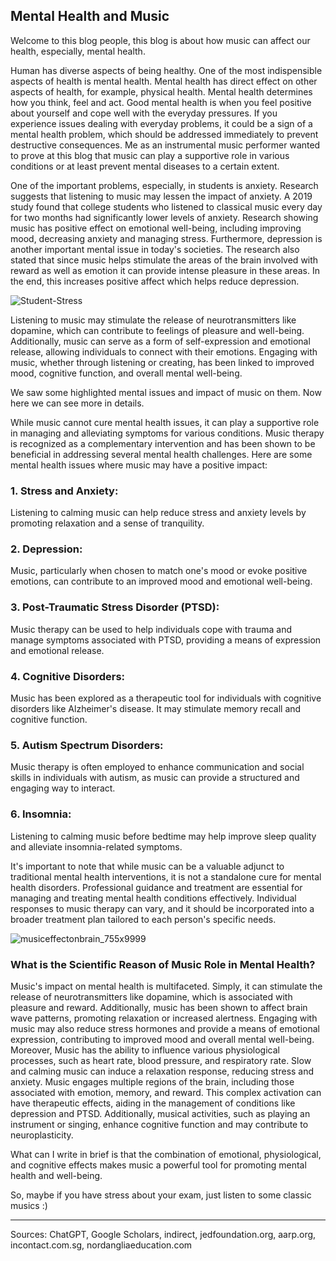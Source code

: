 ## Mental Health and Music
Welcome to this blog people, this blog is about how music can affect our health, especially, mental health.

Human has diverse aspects of being healthy. One of the most indispensible aspects of health is mental health. Mental health has direct effect on other aspects of health, for example, physical health. Mental health determines how you think, feel and act. Good mental health is when you feel positive about yourself and cope well with the everyday pressures. If you experience issues dealing with everyday problems, it could be a sign of a mental health problem, which should be addressed immediately to prevent destructive consequences. Me as an instrumental music performer wanted to prove at this blog that music can play a supportive role in various conditions or at least prevent mental diseases to a certain extent.

One of the important problems, especially, in students is anxiety. Research suggests that listening to music may lessen the impact of anxiety. A 2019 study found that college students who listened to classical music every day for two months had significantly lower levels of anxiety.  Research showing music has positive effect on emotional well-being, including improving mood, decreasing anxiety and managing stress. Furthermore, depression is another important mental issue in today's societies. The research also stated that since music helps stimulate the areas of the brain involved with reward as well as emotion it can provide intense pleasure in these areas. In the end, this increases positive affect which helps reduce depression.

![Student-Stress](https://github.com/23W-GBAC/SinaNajafi1/assets/148863702/492c76e1-4b65-49f1-8422-082d9d8c1f96)

Listening to music may stimulate the release of neurotransmitters like dopamine, which can contribute to feelings of pleasure and well-being. Additionally, music can serve as a form of self-expression and emotional release, allowing individuals to connect with their emotions. Engaging with music, whether through listening or creating, has been linked to improved mood, cognitive function, and overall mental well-being.

We saw some highlighted mental issues and impact of music on them. Now here we can see more in details.

While music cannot cure mental health issues, it can play a supportive role in managing and alleviating symptoms for various conditions. Music therapy is recognized as a complementary intervention and has been shown to be beneficial in addressing several mental health challenges. Here are some mental health issues where music may have a positive impact:

### 1. Stress and Anxiety:
Listening to calming music can help reduce stress and anxiety levels by promoting relaxation and a sense of tranquility.
   
### 2. Depression:
Music, particularly when chosen to match one's mood or evoke positive emotions, can contribute to an improved mood and emotional well-being.
   
### 3. Post-Traumatic Stress Disorder (PTSD):
Music therapy can be used to help individuals cope with trauma and manage symptoms associated with PTSD, providing a means of expression and emotional release.
   
### 4. Cognitive Disorders:
Music has been explored as a therapeutic tool for individuals with cognitive disorders like Alzheimer's disease. It may stimulate memory recall and cognitive function.
  
### 5. Autism Spectrum Disorders:
Music therapy is often employed to enhance communication and social skills in individuals with autism, as music can provide a structured and engaging way to interact.
   
### 6. Insomnia:
Listening to calming music before bedtime may help improve sleep quality and alleviate insomnia-related symptoms.
   
It's important to note that while music can be a valuable adjunct to traditional mental health interventions, it is not a standalone cure for mental health disorders. Professional guidance and treatment are essential for managing and treating mental health conditions effectively. Individual responses to music therapy can vary, and it should be incorporated into a broader treatment plan tailored to each person's specific needs.

![musiceffectonbrain_755x9999](https://github.com/23W-GBAC/SinaNajafi1/assets/148863702/3dee60e8-9d3b-4bf8-8346-f6646db011f2)

### What is the Scientific Reason of Music Role in Mental Health?

Music's impact on mental health is multifaceted. Simply, it can stimulate the release of neurotransmitters like dopamine, which is associated with pleasure and reward. Additionally, music has been shown to affect brain wave patterns, promoting relaxation or increased alertness. Engaging with music may also reduce stress hormones and provide a means of emotional expression, contributing to improved mood and overall mental well-being. Moreover, Music has the ability to influence various physiological processes, such as heart rate, blood pressure, and respiratory rate. Slow and calming music can induce a relaxation response, reducing stress and anxiety. Music engages multiple regions of the brain, including those associated with emotion, memory, and reward. This complex activation can have therapeutic effects, aiding in the management of conditions like depression and PTSD. Additionally, musical activities, such as playing an instrument or singing, enhance cognitive function and may contribute to neuroplasticity.

What can I write in brief is that the combination of emotional, physiological, and cognitive effects makes music a powerful tool for promoting mental health and well-being.

So, maybe if you have stress about your exam, just listen to some classic musics :)

-----------------------------------------------------------------------------------------------------------------------------------------------

Sources: ChatGPT, Google Scholars, indirect, jedfoundation.org, aarp.org, incontact.com.sg, nordangliaeducation.com     

